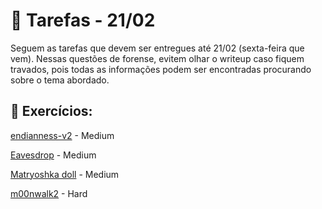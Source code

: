 # 📌 Tarefas - 21/02  

Seguem as tarefas que devem ser entregues até 21/02 (sexta-feira que vem). Nessas questões de forense, evitem olhar o writeup caso fiquem travados, pois todas as informações podem ser encontradas procurando sobre o tema abordado.   

## 🔹 Exercícios:

[endianness-v2](https://play.picoctf.org/practice/challenge/415) - Medium<br>

[Eavesdrop](https://play.picoctf.org/practice/challenge/264) - Medium<br>
 
[Matryoshka doll](https://play.picoctf.org/practice/challenge/129) - Medium<br>

[m00nwalk2](https://play.picoctf.org/practice/challenge/28) - Hard<br>
